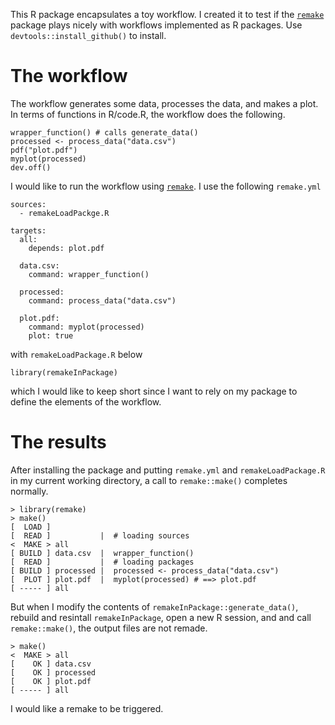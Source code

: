 This R package encapsulates a toy workflow. I created it to test if the [`remake`](https://github.com/richfitz/remake) package plays nicely with workflows implemented as R packages. Use `devtools::install_github()` to install.

# The workflow

The workflow generates some data, processes the data, and makes a plot. In terms of functions in R/code.R, the workflow does the following.

```
wrapper_function() # calls generate_data()
processed <- process_data("data.csv")
pdf("plot.pdf")                    
myplot(processed)
dev.off()
```

I would like to run the workflow using [`remake`](https://github.com/richfitz/remake). I use the following `remake.yml`

```
sources:
  - remakeLoadPackge.R

targets:
  all:
    depends: plot.pdf

  data.csv:
    command: wrapper_function()

  processed:
    command: process_data("data.csv")

  plot.pdf:
    command: myplot(processed)
    plot: true

```

with `remakeLoadPackage.R` below

```
library(remakeInPackage)
```

which I would like to keep short since I want to rely on my package to define the elements of the workflow.

# The results

After installing the package and putting `remake.yml` and `remakeLoadPackage.R` in my current working directory, a call to `remake::make()` completes normally.

```
> library(remake)
> make()
[  LOAD ] 
[  READ ]           |  # loading sources
<  MAKE > all
[ BUILD ] data.csv  |  wrapper_function()
[  READ ]           |  # loading packages
[ BUILD ] processed |  processed <- process_data("data.csv")
[  PLOT ] plot.pdf  |  myplot(processed) # ==> plot.pdf
[ ----- ] all
```

 But when I modify the contents of `remakeInPackage::generate_data()`, rebuild and resintall `remakeInPackage`, open a new R session, and and call `remake::make()`, the output files are not remade.
 
```
> make() 
<  MAKE > all
[    OK ] data.csv
[    OK ] processed
[    OK ] plot.pdf
[ ----- ] all
```

I would like a remake to be triggered.
